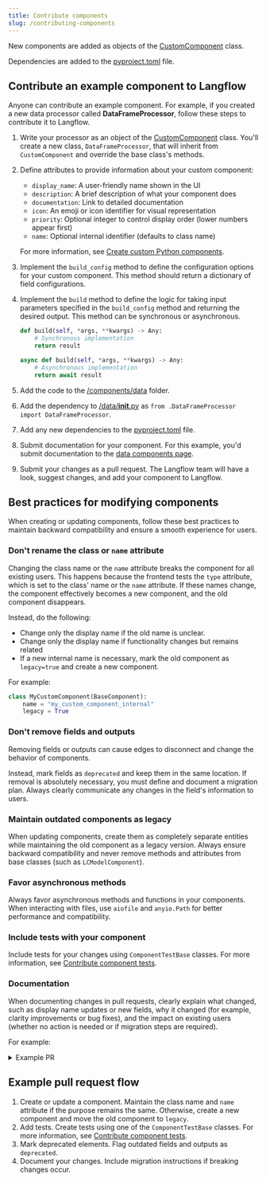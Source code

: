 ```yaml
---
title: Contribute components
slug: /contributing-components
---
```



New components are added as objects of the [CustomComponent](https://github.com/langflow-ai/langflow/blob/dev/src/backend/base/langflow/custom/custom_component/custom_component.py) class.

Dependencies are added to the [pyproject.toml](https://github.com/langflow-ai/langflow/blob/main/pyproject.toml#L148) file.

## Contribute an example component to Langflow

Anyone can contribute an example component. For example, if you created a new data processor called **DataFrameProcessor**, follow these steps to contribute it to Langflow.

1. Write your processor as an object of the [CustomComponent](https://github.com/langflow-ai/langflow/blob/dev/src/backend/base/langflow/custom/custom_component/custom_component.py) class. You'll create a new class, `DataFrameProcessor`, that will inherit from `CustomComponent` and override the base class's methods.

2. Define attributes to provide information about your custom component:
   * `display_name`: A user-friendly name shown in the UI
   * `description`: A brief description of what your component does
   * `documentation`: Link to detailed documentation
   * `icon`: An emoji or icon identifier for visual representation
   * `priority`: Optional integer to control display order (lower numbers appear first)
   * `name`: Optional internal identifier (defaults to class name)

    For more information, see [Create custom Python components](/components-custom-components).

3. Implement the `build_config` method to define the configuration options for your custom component. This method should return a dictionary of field configurations.

4. Implement the `build` method to define the logic for taking input parameters specified in the `build_config` method and returning the desired output. This method can be synchronous or asynchronous.
   ```python
   def build(self, *args, **kwargs) -> Any:
       # Synchronous implementation
       return result

   async def build(self, *args, **kwargs) -> Any:
       # Asynchronous implementation
       return await result
   ```

5. Add the code to the [/components/data](https://github.com/langflow-ai/langflow/tree/dev/src/backend/base/langflow/components/data) folder.

6. Add the dependency to [/data/__init__.py](https://github.com/langflow-ai/langflow/blob/dev/src/backend/base/langflow/components/data/__init__.py) as `from .DataFrameProcessor import DataFrameProcessor`.

7. Add any new dependencies to the [pyproject.toml](https://github.com/langflow-ai/langflow/blob/main/pyproject.toml#L148) file.

8. Submit documentation for your component. For this example, you'd submit documentation to the [data components page](https://github.com/langflow-ai/langflow/blob/main/docs/docs/Components/components-data.md).

9. Submit your changes as a pull request. The Langflow team will have a look, suggest changes, and add your component to Langflow.

## Best practices for modifying components

When creating or updating components, follow these best practices to maintain backward compatibility and ensure a smooth experience for users.

### Don't rename the class or `name` attribute

Changing the class name or the `name` attribute breaks the component for all existing users. This happens because the frontend tests the `type` attribute, which is set to the class' name or the `name` attribute. If these names change, the component effectively becomes a new component, and the old component disappears.

Instead, do the following:
* Change only the display name if the old name is unclear.
* Change only the display name if functionality changes but remains related
* If a new internal name is necessary, mark the old component as `legacy=true` and create a new component.

For example:
```python
class MyCustomComponent(BaseComponent):
    name = "my_custom_component_internal"
    legacy = True
```

### Don't remove fields and outputs

Removing fields or outputs can cause edges to disconnect and change the behavior of components.

Instead, mark fields as `deprecated` and keep them in the same location. If removal is absolutely necessary, you must define and document a migration plan. Always clearly communicate any changes in the field's information to users.

### Maintain outdated components as legacy

When updating components, create them as completely separate entities while maintaining the old component as a legacy version. Always ensure backward compatibility and never remove methods and attributes from base classes (such as `LCModelComponent`).

### Favor asynchronous methods

Always favor asynchronous methods and functions in your components. When interacting with files, use `aiofile` and `anyio.Path` for better performance and compatibility.

### Include tests with your component

Include tests for your changes using `ComponentTestBase` classes. For more information, see [Contribute component tests](/contributing-component-tests).

### Documentation

When documenting changes in pull requests, clearly explain what changed, such as display name updates or new fields, why it changed (for example, clarity improvements or bug fixes), and the impact on existing users (whether no action is needed or if migration steps are required).

For example:

<details>
<summary>Example PR</summary>

```markdown
# Pull request with changes to Notify component

This pull request updates the Notify component.

## What changed
- Added new `timeout` field to control how long the component waits for a response
- Renamed `message` field to `notification_text` for clarity
- Added support for async operations
- Deprecated the `retry_count` field in favor of `max_retries`

## Why it changed
- `timeout` field addresses user requests for better control over wait times
- `message` to `notification_text` change makes the field's purpose clearer
- Async support improves performance in complex flows
- `retry_count` to `max_retries` aligns with common retry pattern terminology

## Impact on users
- New `timeout` field is optional (defaults to 30 seconds)
- Users will see a deprecation warning for `retry_count`
  - Migration: Replace `retry_count` with `max_retries` in existing flows
  - Both fields will work until version 2.0
- No action needed for async support - it's backward compatible
```

</details>

## Example pull request flow

1. Create or update a component.
Maintain the class name and `name` attribute if the purpose remains the same.
Otherwise, create a new component and move the old component to `legacy`.
2. Add tests.
Create tests using one of the `ComponentTestBase` classes.
For more information, see [Contribute component tests](/contributing-component-tests).
3. Mark deprecated elements.
Flag outdated fields and outputs as `deprecated`.
4. Document your changes.
Include migration instructions if breaking changes occur.
